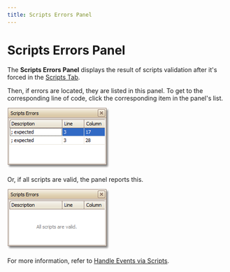 ```yaml
---
title: Scripts Errors Panel
---
```

# Scripts Errors Panel
The **Scripts Errors Panel** displays the result of scripts validation after it's forced in the [Scripts Tab](scripts-tab.md).

Then, if errors are located, they are listed in this panel. To get to the corresponding line of code, click the corresponding item in the panel's list.

![RD_Elements_ScriptsErrors_0](../../../../../images/img11139.png)

Or, if all scripts are valid, the panel reports this.

![RD_Elements_ScriptsErrors_1](../../../../../images/img11140.png)

For more information, refer to [Handle Events via Scripts](../../create-reports/miscellaneous/handle-events-via-scripts.md).